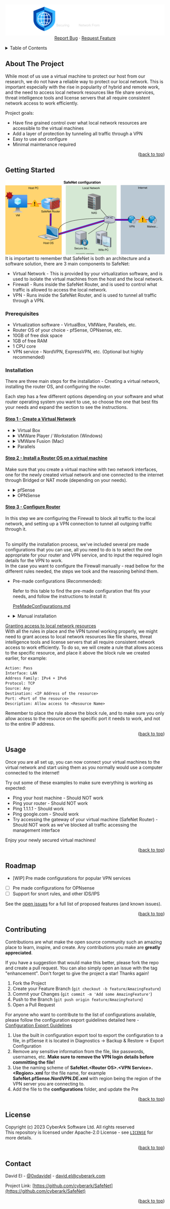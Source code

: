 <a name="readme-top"></a>

<!-- PROJECT LOGO -->
<br />
<div align="center">
  <a href="https://github.com/cyberark/SafeNet">
    <img src="images/logo.png" alt="Logo" style="float: right;">
  </a>

  <p align="center">
    <!-- <br />
    <a href="https://github.com/cyberark/SafeNet"><strong>Explore the docs »</strong></a> -->
    <br />
    <br />
    <!-- <a href="https://github.com/cyberark/SafeNet">View Demo</a>
    · -->
    <a href="https://github.com/cyberark/SafeNet/issues">Report Bug</a>
    ·
    <a href="https://github.com/cyberark/SafeNet/issues">Request Feature</a>
  </p>
</div>



<!-- TABLE OF CONTENTS -->
<details>
  <summary>Table of Contents</summary>
  <ol>
    <li>
      <a href="#about-the-project">About The Project</a>
    </li>
    <li>
      <a href="#getting-started">Getting Started</a>
      <ul>
        <li><a href="#prerequisites">Prerequisites</a></li>
        <li><a href="#installation">Installation</a></li>
      </ul>
    </li>
    <li><a href="#usage">Usage</a></li>
    <li><a href="#roadmap">Roadmap</a></li>
    <li><a href="#contributing">Contributing</a></li>
    <li><a href="#license">License</a></li>
    <li><a href="#contact">Contact</a></li>
    <!-- <li><a href="#acknowledgments">Acknowledgments</a></li> -->
  </ol>
</details>



<!-- ABOUT THE PROJECT -->
## About The Project

While most of us use a virtual machine to protect our host from our research, we do not have a reliable way to protect our local network. This is important especially with the rise in popularity of hybrid and remote work, and the need to access local network resources like file share services, threat intelligence tools and license servers that all require consistent network access to work efficiently.

Project goals:
* Have fine grained control over what local network resources are accessible to the virtual machines
* Add a layer of protection by tunneling all traffic through a VPN
* Easy to use and configure
* Minimal maintenance required


<p align="right">(<a href="#readme-top">back to top</a>)</p>


<!-- GETTING STARTED -->
## Getting Started
![SafeNet Architecture](images/SafeNet%20network%20configuration.drawio.svg) 
It is important to remember that SafeNet is both an architecture and a software solution, there are 3 main components to SafeNet:

* Virtual Network - This is provided by your virtualization software, and is used to isolate the virtual machines from the host and the local network.
* Firewall - Runs inside the SafeNet Router, and is used to control what traffic is allowed to access the local network.
* VPN - Runs inside the SafeNet Router, and is used to tunnel all traffic through a VPN.

### Prerequisites

* Virtualization software - VirtualBox, VMWare, Parallels, etc.
* Router OS of your choice - pfSense, OPNsense, etc.
* 10GB of free disk space
* 1GB of free RAM
* 1 CPU core
* VPN service - NordVPN, ExpressVPN, etc. (Optional but highly recommended)

### Installation
There are three main steps for the installation - Creating a virtual network, installing the router OS, and configuring the router.

Each step has a few different options depending on your software and what router operating system you want to use, so choose the one that best fits your needs and expand the section to see the instructions.

#### <u>Step 1 - Create a Virtual Network</u>
<ul>
  <!-- Virtual Box -->
  <li>
    <details>
      <summary>Virtual Box</summary>
        <a href="https://www.virtualbox.org/manual/ch06.html#network_internal"> Virtual Box Internal Network (Setup guide here)</a>
        is an already  pre-defined networking mode that we can utilize for SafeNet. This mode creates a virtual network that is isolated from the host and the local network, and allows all virtual machines connected to it to communicate with each other. This is exactly what we need for SafeNet, so we can use this mode without any additional configuration.
    </details>
  </li>
  <li>
    <!-- VMWare Player / Workstation-->
    <details>
      <summary>VMWare Player / Workstation (Windows)</summary>
      In VMWare Player and Workstation, there is not option to create a new virtual network, but instead we can use one of the pre-made VMnet interfaces, just makes sure you dont use one that is already in use or serves a special purpose like VMnet0, VMnet1 and VMnet8.
    </details>
  </li>
  <li>
    <!-- VMWare Fusion -->
    <details>
      <summary>VMWare Fusion (Mac)</summary>
      In VMWare Fusion you will need to create a new virtual network by going to - 
      <br />
      <code> VMware Fusion → Preferences → Network → Unlock to change → Add a new network by pressing the plus sign on the lower left → Uncheck all options (DHCP, Connect Mac to this network) → Save </code>
    </details>
  </li>
  <li>
    <!-- Parallels -->
    <details>
      <summary>Parallels</summary>
      In Parallels you will need to create a new virtual network by going to -
      <code> Parallels → Preferences → Network → Unlock to change → Add a new network by pressing the plus sign on the lower left → Uncheck all options (DHCP, Connect Mac to this network) → Save </code>
    </details>
  </li>
</ul>


#### <u>Step 2 - Install a Router OS on a virtual machine</u>
Make sure that you create a virtual machine with two network interfaces, one for the newly created virtual network and one connected to the internet through Bridged or NAT mode (depending on your needs).
<ul>
  <!-- pfSense -->
  <li>
    <details>
      <summary>pfSense</summary>
      <a href="https://www.pfsense.org/download/"> pfSense download</a>
      <br />
      <a href="https://docs.netgate.com/pfsense/en/latest/install/install-walkthrough.html"> pfSense install guide</a>
      <br />
      pfSense is a free and open source firewall and router that is based on FreeBSD. It is very easy to use and configure, and has a lot of features that are useful for SafeNet like VPN support, IDS/IPS, and much more, it has a rather straight forward installation process, and a lot of documentation and guides online.
    </details>
  </li>
  <li>
    <!-- OPNSense -->
    <details>
      <summary>OPNSense</summary>
      <a href="https://opnsense.org/download/"> OPNSense download</a>
      <br />
      <a href="https://docs.opnsense.org/manual/install.html"> OPNSense install guide</a>
      <br />
      OPNSense is another great free and open source option, it has all the features needed. Due to limited time, I have not tested it properly yet, but it should work just as well as pfSense and is worth checking out!
    </details>
  </li>
</ul>

#### <u>Step 3 - Configure Router</u>
In this step we are configuring the Firewall to block all traffic to the local network, and setting up a VPN connection to tunnel all outgoing traffic through it.

<br/>
To simplify the installation process, we've included several pre made configurations that you can use, all you need to do is to select the one appropriate for your router and VPN service, and to input the required login details for the VPN to work.

<br/>
In the case you want to configure the Firewall manually - read bellow for the different rules needed, the steps we took and the reasoning behind them.
<ul>
  <!-- pre made -->
  <li>
    <!-- <details> -->
      <summary>Pre-made configurations (Recommended):</summary>

Refer to this table to find the pre-made configuration that fits your needs, and follow the instructions to install it:

[PreMadeConfigurations.md](PreMadeConfigurations.md)

  <!-- </details> -->
  </li>
  <!-- firewall -->
  <li>
    <details>
      <summary>Manual installation</summary>

First step is to be able to disable the firewall so that we can access the SafeNet router from a clean computer, we can do so by logging into the pfSense cli inside the virtual machine, selecting the 8th option (Shell) and running the following command:
```
pfctl -d
```


Now that we can access the web management interface and start implementing the rules, navigate to Firewall → Rules and lets start by enabling management from the WAN interface so we wont need to run the command above on every access, create a new rule with the following settings:

```
Action: Pass
Interface: WAN
Address Family: IPv4
Protocol: TCP
Source: Your IP Address OR Your local network IP range OR Any (not recommended!)
Destination: This firewall (self)
Port: HTTPS (443)
Description: Allow HTTPS access to router from WAN network
```

Now we need to disable the management from the LAN interface, create a new rule with the following settings:

```
Action: Block
Interface: LAN
Address Family: IPv4 + IPv6
Protocol: Any
Source: Any
Destination: This firewall (self)
Description: Block all access to router from LAN network
```

Last but not least, we need to block all traffic from the LAN network to the local network, create a new rule with the following settings:

```
Action: Block
Interface: LAN
Address Family: IPv4 + IPv6
Protocol: Any
Source: Any
Destination: Not (LAN network)
Port: Any
Description: Block access to local network from LAN network
```

Place all rules at the top of the list, ensure that the "Block all access to router" rule is above the general block rule.

Disable the anti lockout rule that force enables access from the LAN interface by going to System → Advanced → Check the box on “Disable webConfigurator anti-lockout rules” 

and finally, delete the  two default rules that come with the installation, they are not needed and can cause issues.

Now that we have the firewall all set up, we need to setup a VPN tunnel to tunnel all traffic through it, we will be using OpenVPN as it is the most popular and supported protocol, but you can use any other protocol that your VPN service and router supports.

As each VPN service has a different configuration, we will not be able to provide a step by step guide for each one, but we will provide a general guide that should work for most services, and you can refer to your VPN service documentation for the specific configuration by searching for “<YOUR PROVIDER> OpenVPN configuration” or "<YOUR PROVIDER> pfSense configuration".

But, in general, you will do the following steps:
  1. Add your VPN provider Certificate Authority
  2. Add a new OpenVPN client to the server of your liking with your credentials
  3. Assign a new interface to the OpenVPN client
  4. Change DNS settings based on your VPN’s instructions
  5. Change the Outbound NAT rule to route all traffic from the LAN network to the OpenVPN tunnel
  6. Delete the IPv6 LAN rule in the firewall and change the IPv4 rule to forward to your VPN gateway

Additionally, to make sure that when the VPN is disconnected all traffic is blocked, we will enable the following option in pfSense:
System → Advanced → Miscellaneous → Skip rules when gateway is down


  </details>
  </li>
</ul>

<u> Granting access to local network resources </u>
<br>
With all the rules in place and the VPN tunnel working properly, we might need to grant access to local network resources like file shares, threat intelligence tools and license servers that all require consistent network access to work efficiently.
To do so, we will create a rule that allows access to the specific resource, and place it above the block rule we created earlier, for example:

```
Action: Pass
Interface: LAN
Address Family: IPv4 + IPv6
Protocol: TCP
Source: Any
Destination: <IP Address of the resource>
Port: <Port of the resource>
Description: Allow access to <Resource Name>
```

Remember to place the rule above the block rule, and to make sure you only allow access to the resource on the specific port it needs to work, and not to the entire IP address.



<p align="right">(<a href="#readme-top">back to top</a>)</p>


<!-- USAGE EXAMPLES -->
## Usage

Once you are all set up, you can now connect your virtual machines to the virtual network and start using them as you normally would use a computer connected to the internet!

Try out some of these examples to make sure everything is working as expected:

* Ping your host machine - Should NOT work
* Ping your router - Should NOT work
* Ping 1.1.1.1 - Should work
* Ping google.com - Should work
* Try accessing the gateway of your virtual machine (SafeNet Router) - Should NOT work as we've blocked all traffic accessing the management interface

Enjoy your newly secured virtual machines!


<p align="right">(<a href="#readme-top">back to top</a>)</p>



<!-- ROADMAP -->
## Roadmap

- [WIP] Pre made configurations for popular VPN services
- [ ] Pre made configurations for OPNsense
- [ ] Support for snort rules, and other IDS/IPS

See the [open issues](https://github.com/cyberark/SafeNet/issues) for a full list of proposed features (and known issues).

<p align="right">(<a href="#readme-top">back to top</a>)</p>



<!-- CONTRIBUTING -->
## Contributing

Contributions are what make the open source community such an amazing place to learn, inspire, and create. Any contributions you make are **greatly appreciated**.

If you have a suggestion that would make this better, please fork the repo and create a pull request. You can also simply open an issue with the tag "enhancement".
Don't forget to give the project a star! Thanks again!

1. Fork the Project
2. Create your Feature Branch (`git checkout -b feature/AmazingFeature`)
3. Commit your Changes (`git commit -m 'Add some AmazingFeature'`)
4. Push to the Branch (`git push origin feature/AmazingFeature`)
5. Open a Pull Request

For anyone who want to contribute to the list of configurations available, please follow the configuration export guidelines detailed here - [Configuration Export Guidelines](#configuration-export-guidelines)
1. Use the built in configuration export tool to export the configuration to a file, in pfSense it is located in Diagnostics -> Backup & Restore -> Export Configuration
2. Remove any sensitive information from the file, like passwords, usernames, etc. <b>Make sure to remove the VPN login details before committing the file!</b>
3. Use the naming scheme of <b>SafeNet.\<Router OS>.\<VPN Service>.\<Region>.xml</b> for the file name, for example <b>SafeNet.pfSense.NordVPN.DE.xml</b> with region being the region of the VPN server you are connecting to.
4. Add the file to the <b>configurations</b> folder, and update the Pre

<p align="right">(<a href="#readme-top">back to top</a>)</p>



<!-- LICENSE -->
## License

Copyright (c) 2023 CyberArk Software Ltd. All rights reserved  
This repository is licensed under  Apache-2.0 License - see [`LICENSE`](LICENSE) for more details.

<p align="right">(<a href="#readme-top">back to top</a>)</p>



<!-- CONTACT -->
## Contact

David El - [@0xdavidel](https://twitter.com/0xdavidel) - david.el@cyberark.com

Project Link: [https://github.com/cyberark/SafeNet](https://github.com/cyberark/SafeNet)

<p align="right">(<a href="#readme-top">back to top</a>)</p>



<!-- ACKNOWLEDGMENTS -->
<!-- ## Acknowledgments
